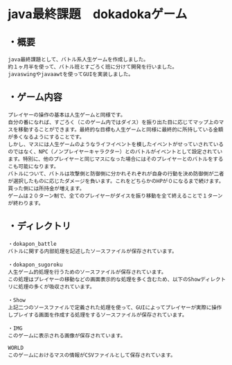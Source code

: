 # java最終課題　dokadokaゲーム

## ・概要
    java最終課題として、バトル系人生ゲームを作成しました。
    約１ヶ月半を使って、バトル班とすごろく班に分けて開発を行いました。
    javaswingやjavaawtを使ってGUIを実装しました。

## ・ゲーム内容
    プレイヤーの操作の基本は人生ゲームと同様です。
    自分の番になれば、すごろく（このゲーム内ではダイス）を振り出た目に応じてマップ上のマスを移動することができます。最終的な目標も人生ゲームと同様に最終的に所持している金額が多くなるようにすることです。
    しかし、マスには人生ゲームのようなライフイベントを模したイベントがせっていされているのではなく、NPC（ノンプレイヤーキャラクター）とのバトルがイベントとして設定されています。特別に、他のプレイヤーと同じマスになった場合にはそのプレイヤーとのバトルをするこも可能になります。
    バトルについて、バトルは攻撃側と防御側に分かれそれぞれが自身の行動を決め防御側が二者が選択したものに応じたダメージを負います。これをどちらかのHPが０になるまで続けます。買った側には所持金が増えます。
    ゲームは２０ターン制で、全てのプレイヤーがダイスを振り移動を全て終えることで１ターンが終わります。

## ・ディレクトリ
    ・dokapon_battle
    バトルに関する内部処理を記述したソースファイルが保存されています。
    
    ・dokapon_sugoroku
    人生ゲーム的処理を行うためのソースファイルが保存されています。
    この処理はプレイヤーの移動などの画面表示的な処理を多く含むため、以下のShowディレクトリに処理の多くが吸収されています。
        
    ・Show
    上記二つのソースファイルで定義された処理を使って、GUIによってプレイヤーが実際に操作しプレイする画面を作成する処理をするソースファイルが保存されています。

    ・IMG
    このゲームに表示される画像が保存されています。

    WORLD
    このゲームにおけるマスの情報がCSVファイルとして保存されています。
